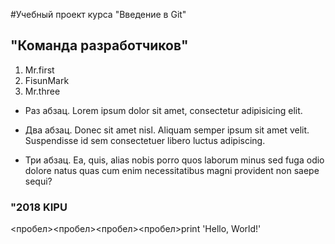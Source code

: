 #Учебный проект курса "Введение в Git"
## "Команда разработчиков"
1. Mr.first
2. FisunMark
3. Mr.three

* Раз абзац. Lorem ipsum dolor sit amet, consectetur adipisicing elit.

* Два абзац. Donec sit amet nisl. Aliquam semper ipsum sit amet velit. Suspendisse id sem consectetuer libero luctus adipiscing.

* Три абзац. Ea, quis, alias nobis porro quos laborum minus sed fuga odio dolore natus quas cum enim necessitatibus magni provident non saepe sequi?

### "2018 KIPU
<пробел><пробел><пробел><пробел>print 'Hello, World!'

